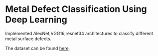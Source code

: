 # Metal Defect Classification Using Deep Learning

Implemented AlexNet,VGG16,resnet34 architectures to classify different metal surface defects.

The dataset can be found [here](https://www.kaggle.com/datasets/fantacher/neu-metal-surface-defects-data).
